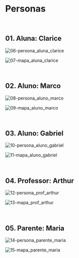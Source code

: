 # Personas

<br/>

## 01. Aluna: Clarice

![06-persona_aluna_clarice](https://user-images.githubusercontent.com/89420917/144275401-f9b04f94-f463-4528-b14b-c6466e6f541b.jpg)

![07-mapa_aluna_clarice](https://user-images.githubusercontent.com/89420917/144275421-f2660b80-6b4c-410e-825c-11b3ad4973d3.jpg)


<br/>

## 02. Aluno: Marco

![08-persona_aluno_marco](https://user-images.githubusercontent.com/89420917/144275481-5b0a0a59-3324-40cd-a19c-a2a51d9b36fc.jpg)

![09-mapa_aluno_marco](https://user-images.githubusercontent.com/89420917/144275498-a4399857-1bae-49e9-be0f-941ff1429c84.jpg)


<br/>

## 03. Aluno: Gabriel

![10-persona_aluno_gabriel](https://user-images.githubusercontent.com/89420917/144275533-817263a0-5c3b-4c92-9999-cf19648333e8.jpg)

![11-mapa_aluno_gabriel](https://user-images.githubusercontent.com/89420917/144275546-794ccfee-75fd-4138-9f99-cec1de96a7b4.jpg)

<br/>

## 04. Professor: Arthur

![12-persona_prof_arthur](https://user-images.githubusercontent.com/89420917/144275790-b8de4835-732d-45ab-a691-74e8d9d1a007.jpg)

![13-mapa_prof_arthur](https://user-images.githubusercontent.com/89420917/144275797-115a31a8-9e21-4f55-87ba-56e53911ca11.jpg)

<br/>

## 05. Parente: Maria

![14-persona_parente_maria](https://user-images.githubusercontent.com/89420917/144275758-5fd0fac7-7621-43a1-8d2e-62cca5c36018.jpg)

![15-mapa_parente_maria](https://user-images.githubusercontent.com/89420917/144275768-a1055f43-a2c0-449c-8c90-8048014aeb97.jpg)

